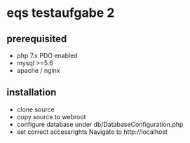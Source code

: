# eqs testaufgabe 2

## prerequisited
- php 7.x PDO enabled
- mysql >=5.6
- apache / nginx

## installation
- clone source
- copy source to webroot
- configure database under db/DatabaseConfiguration.php
- set correct accessrights
Navigate to http://localhost







